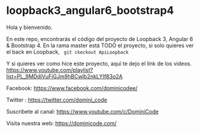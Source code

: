 # loopback3_angular6_bootstrap4
Hola y bienvenido. 

En este repo, encontrarás el código del proyecto de Loopback 3, Angular 6 & Bootstrap 4. 
En la rama master está TODO el proyecto, si solo quieres ver el back en Loopback, <code> git ckeckout ApiLoopback </code>

Y si quieres ver como hice este proyecto, aquí te dejo el link de los videos. 
https://www.youtube.com/playlist?list=PL_9MDdjVuFjGJm9hBCwIb2nkLYIf83o2A

Facebook: https://www.facebook.com/dominicodee/

Twitter : https://twitter.com/domini_code

Suscribete al canal: https://www.youtube.com/c/DominiCode

Visita nuestra web: https://dominicode.com/


